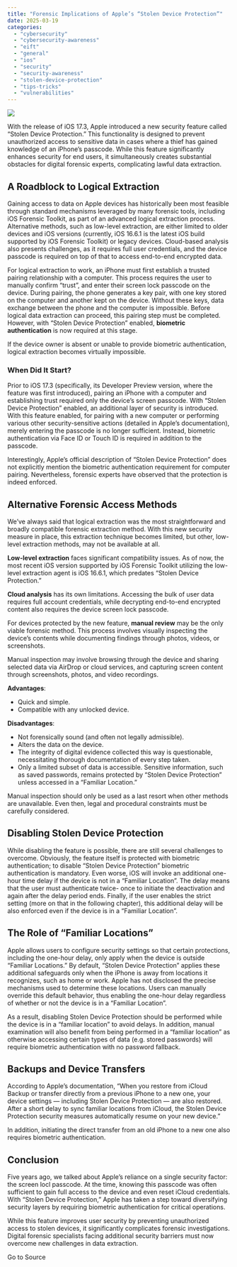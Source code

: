 ```yaml
---
title: "Forensic Implications of Apple’s “Stolen Device Protection”"
date: 2025-03-19
categories: 
  - "cybersecurity"
  - "cybersecurity-awareness"
  - "eift"
  - "general"
  - "ios"
  - "security"
  - "security-awareness"
  - "stolen-device-protection"
  - "tips-tricks"
  - "vulnerabilities"
---
```


![](https://blog.elcomsoft.com/wp-content/uploads/2023/04/passcodes.jpg)

With the release of iOS 17.3, Apple introduced a new security feature called “Stolen Device Protection.” This functionality is designed to prevent unauthorized access to sensitive data in cases where a thief has gained knowledge of an iPhone’s passcode. While this feature significantly enhances security for end users, it simultaneously creates substantial obstacles for digital forensic experts, complicating lawful data extraction.

## A Roadblock to Logical Extraction

Gaining access to data on Apple devices has historically been most feasible through standard mechanisms leveraged by many forensic tools, including iOS Forensic Toolkit, as part of an advanced logical extraction process. Alternative methods, such as low-level extraction, are either limited to older devices and iOS versions (currently, iOS 16.6.1 is the latest iOS build supported by iOS Forensic Toolkit) or legacy devices. Cloud-based analysis also presents challenges, as it requires full user credentials, and the device passcode is required on top of that to access end-to-end encrypted data.

For logical extraction to work, an iPhone must first establish a trusted pairing relationship with a computer. This process requires the user to manually confirm “trust”, and enter their screen lock passcode on the device. During pairing, the phone generates a key pair, with one key stored on the computer and another kept on the device. Without these keys, data exchange between the phone and the computer is impossible. Before logical data extraction can proceed, this pairing step must be completed. However, with “Stolen Device Protection” enabled, **biometric authentication** is now required at this stage.

If the device owner is absent or unable to provide biometric authentication, logical extraction becomes virtually impossible.

### When Did It Start?

Prior to iOS 17.3 (specifically, its Developer Preview version, where the feature was first introduced), pairing an iPhone with a computer and establishing trust required only the device’s screen passcode. With “Stolen Device Protection” enabled, an additional layer of security is introduced. With this feature enabled, for pairing with a new computer or performing various other security-sensitive actions (detailed in Apple’s documentation), merely entering the passcode is no longer sufficient. Instead, biometric authentication via Face ID or Touch ID is required in addition to the passcode.

Interestingly, Apple’s official description of “Stolen Device Protection” does not explicitly mention the biometric authentication requirement for computer pairing. Nevertheless, forensic experts have observed that the protection is indeed enforced.

## Alternative Forensic Access Methods

We’ve always said that logical extraction was the most straightforward and broadly compatible forensic extraction method. With this new security measure in place, this extraction technique becomes limited, but other, low-level extraction methods, may not be available at all.

**Low-level extraction** faces significant compatibility issues. As of now, the most recent iOS version supported by iOS Forensic Toolkit utilizing the low-level extraction agent is iOS 16.6.1, which predates “Stolen Device Protection.”

**Cloud analysis** has its own limitations. Accessing the bulk of user data requires full account credentials, while decrypting end-to-end encrypted content also requires the device screen lock passcode.

For devices protected by the new feature, **manual review** may be the only viable forensic method. This process involves visually inspecting the device’s contents while documenting findings through photos, videos, or screenshots.

Manual inspection may involve browsing through the device and sharing selected data via AirDrop or cloud services, and capturing screen content through screenshots, photos, and video recordings.

**Advantages**:

- Quick and simple.
- Compatible with any unlocked device.

**Disadvantages**:

- Not forensically sound (and often not legally admissible).
- Alters the data on the device.
- The integrity of digital evidence collected this way is questionable, necessitating thorough documentation of every step taken.
- Only a limited subset of data is accessible. Sensitive information, such as saved passwords, remains protected by “Stolen Device Protection” unless accessed in a “Familiar Location.”

Manual inspection should only be used as a last resort when other methods are unavailable. Even then, legal and procedural constraints must be carefully considered.

## Disabling Stolen Device Protection

While disabling the feature is possible, there are still several challenges to overcome. Obviously, the feature itself is protected with biometric authentication; to disable “Stolen Device Protection” biometric authentication is mandatory. Even worse, iOS will invoke an additional one-hour time delay if the device is not in a “Familiar Location”. The delay means that the user must authenticate twice- once to initiate the deactivation and again after the delay period ends. Finally, if the user enables the strict setting (more on that in the following chapter), this additional delay will be also enforced even if the device is in a “Familiar Location”.

## The Role of “Familiar Locations”

Apple allows users to configure security settings so that certain protections, including the one-hour delay, only apply when the device is outside “Familiar Locations.” By default, “Stolen Device Protection” applies these additional safeguards only when the iPhone is away from locations it recognizes, such as home or work. Apple has not disclosed the precise mechanisms used to determine these locations. Users can manually override this default behavior, thus enabling the one-hour delay regardless of whether or not the device is in a “Familiar Location”.

As a result, disabling Stolen Device Protection should be performed while the device is in a “familiar location” to avoid delays. In addition, manual examination will also benefit from being performed in a “familiar location” as otherwise accessing certain types of data (e.g. stored passwords) will require biometric authentication with no password fallback.

## Backups and Device Transfers

According to Apple’s documentation, “When you restore from iCloud Backup or transfer directly from a previous iPhone to a new one, your device settings — including Stolen Device Protection — are also restored. After a short delay to sync familiar locations from iCloud, the Stolen Device Protection security measures automatically resume on your new device.”

In addition, initiating the direct transfer from an old iPhone to a new one also requires biometric authentication.

## Conclusion

Five years ago, we talked about Apple’s reliance on a single security factor: the screen locl passcode. At the time, knowing this passcode was often sufficient to gain full access to the device and even reset iCloud credentials. With “Stolen Device Protection,” Apple has taken a step toward diversifying security layers by requiring biometric authentication for critical operations.

While this feature improves user security by preventing unauthorized access to stolen devices, it significantly complicates forensic investigations. Digital forensic specialists facing additional security barriers must now overcome new challenges in data extraction.

Go to Source
